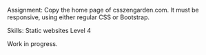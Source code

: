Assignment: Copy the home page of csszengarden.com. It must be responsive, using either regular CSS or Bootstrap.

Skills: Static websites Level 4

Work in progress.